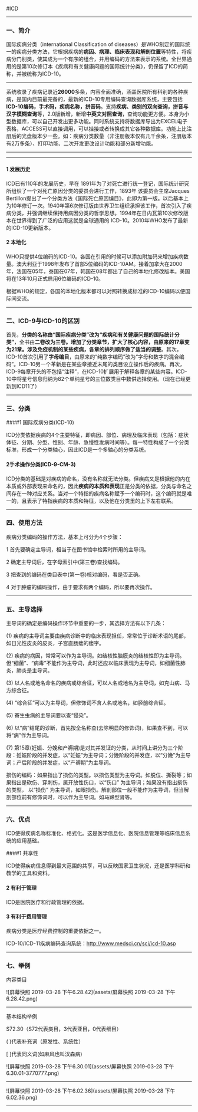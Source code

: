 #ICD

***



### 一、简介 



国际疾病分类（international Classification of diseases）是WHO制定的国际统一的疾病分类方法，它根据疾病的**病因、病理、临床表现和解剖位置**等特性，将疾病分门别类，使其成为一个有序的组合，并用编码的方法来表示的系统。全世界通用的是第10次修订本《疾病和有关健康问题的国际统计分类》，仍保留了ICD的简称，并被统称为ICD-10。



***



系统收录了疾病记录近**26000**多条，内容全面准确，涵盖医院所有科别的各种疾病，是国内目前最完备的，最新的ICD-10专用编码查询数据库系统，主要包括**ICD-10编码，手术码，疾病名称，拼音码**。支持**疾病、类别的双向查询，拼音与汉字模糊查询**等，2.0版新增，新增**中英文对照查询**，查询功能更方便。本身为小型数据库，可以自己开发出更多功能。同时系统支持将数据库导出为EXCEL电子表格，ACCESS可以直接调用，可以挂接或者转换成其它各种数据库。功能上比注册后的光盘版本少一些。如：疾病分类数量（非注册版本仅有几千余条，注册版本有2万多条）、打印功能、二次开发更改设计功能和部分新增功能。



***





***

#### 1 发展历史



ICD已有110年的发展历史，早在 1891年为了对死亡进行统一登记，国际统计研究所组织了一个对死亡原因分类的委员会进行工作，1893年 该委员会主席Jacques Bertillon提出了一个分类方法《国际死亡原因编目》，此即为第一版。以后基本上为10年修订一次。1940年第6次修订版由世界卫生组织承担该工作，首次引入了疾病分类，并强调继续保持用病因分类的哲学思想。1994年在日内瓦第10次修改版本在世界得到了广泛的应用这就是全球通用的 ICD-10。2010年WHO发布了最新的ICD-10更新版本。

#### 2 本地化

WHO只提供4位编码的ICD-10。各国在引用的时候可以添加附加码来增加疾病数量。澳大利亚于1998年发布了首部5位编码的ICD-10AM。接着加拿大在2000年，法国在05年，泰国在07年，韩国在08年都出了自己的本地化修改版本。美国将在13年10月正式启用6位编码的ICD-10。

根据WHO的规定，各国的本地化版本都可以对照转换成标准的ICD-10编码以便国际间交流。



***



### 二、ICD-9与ICD-10的区别



首先，**分类的名称由“国际疾病分类”改为“疾病和有关健康问题的国际统计分类”**，全书由**二卷改为三卷。增加了分类章节，扩大了核心内容，由原来的17章变为21章。涉及免疫机制的某些疾病，各章的排列顺序做了适当的调整**。其次，ICD-10首次引用了**字母编目**，由原来的“纯数字编码”改为“字母和数字的混合编码”。ICD-10另一个革新是在某些章接近末尾的类目设立操作后的疾病。再次，ICD-9每章开头的不包括“注释”，在ICD-10扩展用于解释各章的某些内容。ICD-10中将星号信息归纳为82个单纯星号的三位数类目中数供选择使用。（现在已经更新到ICD11了）



***



### 三、分类

####1 国际疾病分类(ICD-10)

ICD分类依据疾病的4个主要特征，即病因、部位、病理及临床表现（包括：症状体征、分期、分型、性别、年龄、急慢性发病时间等）。每一特性构成了一个分类标准，形成一个分类轴心，因此ICD是一个多轴心的分类系统。

#### 2手术操作分类(ICD-9-CM-3)

ICD分类的基础是对疾病的命名，没有名称就无法分类。但疾病又是根据他的内在本质或外部表现来命名的，因此**疾病的本质和表现**正是分类的依据，分类与命名之间存在一种对应关系。当对一个特指的疾病名称赋予一个编码时，这个编码就是唯一的，且表示了特指疾病的本质和特征，以及他在分类里的上下左右联系。



****



### 四、使用方法

疾病分类编码的操作方法，基本上可分为4个步骤：

 1 首先要确定主导词，相当于在图书馆中检索时所用的主导词。

 2 确定主导词后，在字母索引中(第三卷)查找编码。

 3 把查到的编码在类目表中(第一卷)核对编码，看是否正确。

 4 对于肿瘤的编码操作，由于要求有两个编码，所以要再次操作。



***

### 五、主导选择

主导词的确定是编码操作环节中重要的一步，其选择方法有以下几条：

(1) 疾病的主导词主要由疾病诊断中的临床表现担任，常常位于诊断术语的尾部，如日光性皮炎的皮炎，子宫直肠瘘的瘘字。

(2) 疾病的病因，常常可以作为主导词。如结核性脑膜炎的结核性即为主导词。但“细菌”、“病毒”不能作为主导词，此时还应以临床表现为主导词，如细菌性肺炎，肺炎是主导词。

(3) 以人名或地名命名的疾病或综合征，可以人名或地名为主导词，如克山病、马方综合征。

(4) “综合征”可以为主导词，但修饰词不含人名或地名，如胫前综合征。

(5) 寄生虫病的主导词要以查“侵染”。

(6) 以“病”结尾的诊断，首先按全名称查(去除明显的修饰词)，如果查不到，可以将“病”作为主导词。

(7) 第15章(妊娠、分娩和产褥期)是对其并发证的分类，从时间上讲分为三个阶段：妊娠阶段的并发症，以“妊娠”为主导词；分娩阶段的并发症，以“分娩”为主导词；产后阶段的并发症，以“产褥期”为主导词。

损伤的编码：如果指出了损伤的类型。以损伤类型为主导词。如脱位、撕裂等；如果指出是砍伤、穿刺伤，属开放性伤口，以“伤口” 为主导词；如果没有指出损伤的类型， 以“损伤” 为主导词，如眼损伤。解剖部位一般不能作为主导词，但当解剖部位前有修饰词时，可以作为主导词。如马蹄型肾等。



***

### 六、优点

ICD使得疾病名称标准化、格式化。这是医学信息化、医院信息管理等临床信息系统的应用基础。

####1 共享性

ICD使得疾病信息得到最大范围的共享，可以反映国家卫生状况，还是医学科研和教学的工具和资料。

#### 2 有利于管理

ICD是医院医疗和行政管理的依据。

#### 3 有利于费用管理

疾病分类是医疗经费控制的重要依据之一。

ICD-10/ICD-11疾病编码查询系统：http://www.medsci.cn/sci/icd-10.asp

***

### 七、举例

内容类目

![屏幕快照 2019-03-28 下午6.28.42](assets/屏幕快照 2019-03-28 下午6.28.42.png)

***

基本结构举例

S72.30（S72代表类目，3代表亚目，0代表细目）

( )代表补充词（原发性、系统性）

[ ]代表同义词(如麻风也叫汉森病)

![屏幕快照 2019-03-28 下午6.30.01](assets/屏幕快照 2019-03-28 下午6.30.01-3770777.png)

***

![屏幕快照 2019-03-28 下午6.02.36](assets/屏幕快照 2019-03-28 下午6.02.36.png)

***